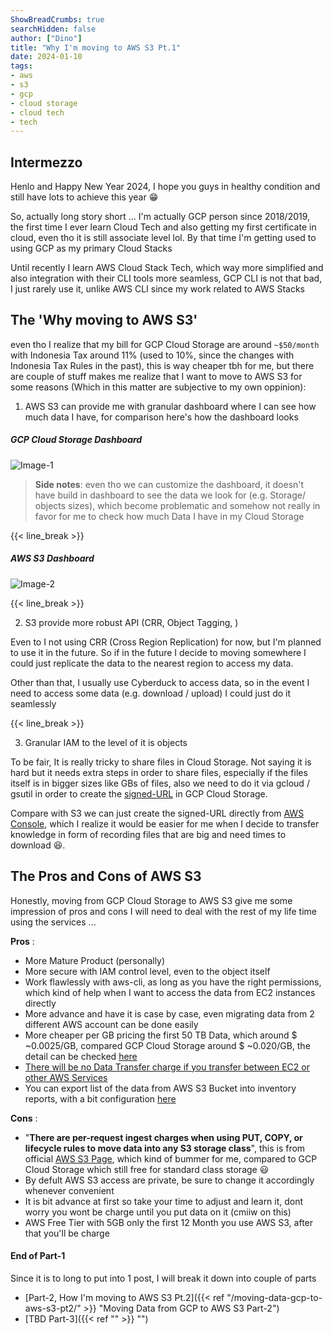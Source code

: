 ```yaml
---
ShowBreadCrumbs: true
searchHidden: false
author: ["Dino"]
title: "Why I'm moving to AWS S3 Pt.1"
date: 2024-01-10
tags: 
- aws
- s3
- gcp
- cloud storage
- cloud tech
- tech
---
```


## Intermezzo

<p style='text-align: justify;'>

Henlo and Happy New Year 2024, I hope you guys in healthy condition and still have lots to achieve this year :grin:

So, actually long story short ...
I'm actually GCP person since 2018/2019, the first time I ever learn Cloud Tech and also getting my first certificate
in cloud, even tho it is still associate level lol. By that time I'm getting used to using GCP as my primary Cloud Stacks

Until recently I learn AWS Cloud Stack Tech, which way more simplified and also integration with their CLI tools more seamless, 
GCP CLI is not that bad, I just rarely use it, unlike AWS CLI since my work related to AWS Stacks

</p>

## The 'Why moving to AWS S3' 

even tho I realize that my bill for GCP Cloud Storage are around `~$50/month` with Indonesia Tax around 11% (used to 10%, 
since the changes with Indonesia Tax Rules in the past), this is way cheaper tbh for me, but there are couple of stuff makes me realize that I want to move to AWS S3 for some reasons (Which in this matter are subjective to my own oppinion):

1. AWS S3 can provide me with granular dashboard where I can see how much data I have, for comparison here's how the dashboard looks

##### GCP Cloud Storage Dashboard
![Image-1](/img/jan-24/moving-data-gcp-to-aws-s3-pt1/image-1.png)

<p style='text-align: justify;'>

> **Side notes**: even tho we can customize the dashboard, it doesn't have build in dashboard to see the data we look for (e.g. Storage/
objects sizes), which become problematic and somehow not really in favor for me to check how much Data I have in my Cloud Storage

</p>
{{< line_break >}}

##### AWS S3 Dashboard
![Image-2](/img/jan-24/moving-data-gcp-to-aws-s3-pt1/image-2.png)

{{< line_break >}}

2. S3 provide more robust API (CRR, Object Tagging, )

<p style='text-align: justify;'>

Even to I not using CRR (Cross Region Replication) for now, but I'm planned to use it in the future.
So if in the future I decide to moving somewhere I could just replicate the data to the nearest region to access my data.

Other than that, I usually use Cyberduck to access data, so in the event I need to access some data (e.g. download / upload) I could 
just do it seamlessly

</p>
{{< line_break >}}

3. Granular IAM to the level of it is objects

<p style='text-align: justify;'>

To be fair, It is really tricky to share files in Cloud Storage. Not saying it is hard but it needs extra steps in order to share files, especially if the files itself is in bigger sizes like GBs of files, also we need to do it via gcloud / gsutil in order to create the [signed-URL](https://cloud.google.com/storage/docs/access-control/signing-urls-with-helpers) in GCP Cloud Storage.

Compare with S3 we can just create the signed-URL directly from [AWS Console](https://docs.aws.amazon.com/AmazonS3/latest/userguide/ShareObjectPreSignedURL.html), which I realize it would be easier for me when I decide to transfer knowledge in form of recording files
that are big and need times to download :laughing:.

</p>

## The Pros and Cons of AWS S3

<p style='text-align: justify;'>

Honestly, moving from GCP Cloud Storage to AWS S3 give me some impression of pros and cons I will need to deal with the rest of my 
life time using the services ...

**Pros** :

- More Mature Product (personally)
- More secure with IAM control level, even to the object itself
- Work flawlessly with aws-cli, as long as you have the right permissions, which kind of help when I want to access the data from EC2 instances directly
- More advance and have it is case by case, even migrating data from 2 different AWS account can be done easily
- More cheaper per GB pricing the first 50 TB Data, which around $ ~0.0025/GB, compared GCP Cloud Storage around $ ~0.020/GB, the detail can be checked [here](https://aws.amazon.com/s3/pricing/)
- [There will be no Data Transfer charge if you transfer between EC2 or other AWS Services](https://arc.net/l/quote/vrotbjcb)
- You can export list of the data from AWS S3 Bucket into inventory reports, with a bit configuration [here](https://docs.aws.amazon.com/AmazonS3/latest/userguide/storage-inventory.html)


**Cons** :

- "**There are per-request ingest charges when using PUT, COPY, or lifecycle rules to move data into any S3 storage class**", this is from official [AWS S3 Page](https://arc.net/l/quote/lipqpept), which kind of bummer for me, compared to GCP Cloud Storage which still free for standard class storage :smiley:
- By defult AWS S3 access are private, be sure to change it accordingly whenever convenient
- It is bit advance at first so take your time to adjust and learn it, dont worry you wont be charge until you put data on it (cmiiw on this)
- AWS Free Tier with 5GB only the first 12 Month you use AWS S3, after that you'll be charge

</p>

#### End of Part-1

Since it is to long to put into 1 post, I will break it down into couple of parts

- [Part-2, How I'm moving to AWS S3 Pt.2]({{< ref "/moving-data-gcp-to-aws-s3-pt2/" >}} "Moving Data from GCP to AWS S3 Part-2")
- [TBD Part-3]({{< ref "" >}} "")
